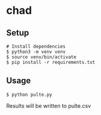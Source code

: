 # chad

## Setup
    # Install dependencies
    $ python3 -m venv venv
    $ source venv/bin/activate
    $ pip install -r requirements.txt

## Usage

    $ python pulte.py

Results will be written to pulte.csv
